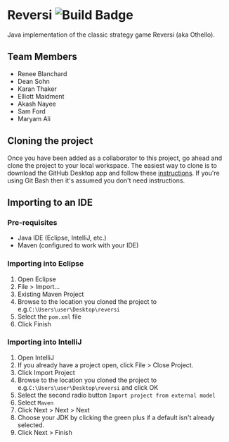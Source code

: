 # Reversi ![Build Badge](https://travis-ci.com/p-karanthaker/reversi.svg?token=cx1g9zoTt4Fpp1asNoMS&branch=master)
Java implementation of the classic strategy game Reversi (aka Othello).

## Team Members
* Renee Blanchard
* Dean Sohn
* Karan Thaker
* Elliott Maidment
* Akash Nayee
* Sam Ford
* Maryam Ali

## Cloning the project
Once you have been added as a collaborator to this project, go ahead and clone the project to your local workspace. The 
easiest way to clone is to download the GitHub Desktop app and follow these [instructions](https://help.github.com/desktop/guides/contributing/cloning-a-repository-from-github-to-github-desktop/).
If you're using Git Bash then it's assumed you don't need instructions.

## Importing to an IDE
### Pre-requisites
* Java IDE (Eclipse, IntelliJ, etc.)
* Maven (configured to work with your IDE)

### Importing into Eclipse
1. Open Eclipse
2. File > Import...
3. Existing Maven Project
4. Browse to the location you cloned the project to e.g.`C:\Users\user\Desktop\reversi`
5. Select the `pom.xml` file
6. Click Finish

### Importing into IntelliJ
1. Open IntelliJ
2. If you already have a project open, click File > Close Project.
3. Click Import Project
4. Browse to the location you cloned the project to e.g.`C:\Users\user\Desktop\reversi` and click OK
5. Select the second radio button `Import project from external model`
6. Select `Maven`
7. Click Next > Next > Next
8. Choose your JDK by clicking the green plus if a default isn't already selected.
9. Click Next > Finish
